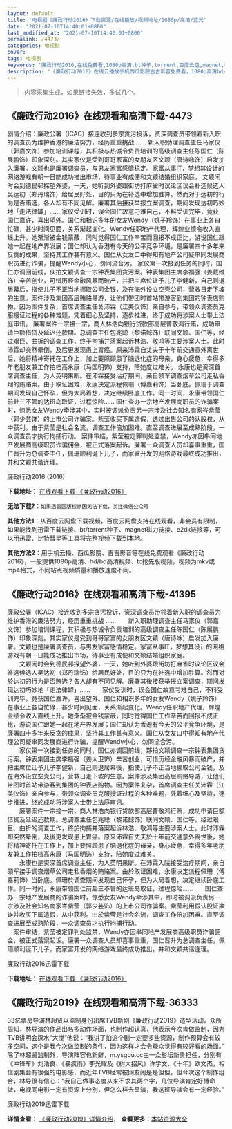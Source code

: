 ```yaml
---
layout: default
title: '电视剧《廉政行动2016》下载资源/在线播放/视频地址/1080p/高清/蓝光'
date: "2021-07-10T14:40:01+0800"
last_modified_at: "2021-07-10T14:40:01+0800"
permalink: /4473/
categories: 电视剧
cover:
tags: 电视剧
keywords: '廉政行动2016,在线免费看,1080p高清,bt种子,torrent,百度云盘,magnet,磁力链,迅雷下载资源'
description: '《廉政行动2016》在线云播放手机西瓜影院吉吉影音免费看，1080p高清bd/hd未删减完整版和tc抢先枪版，mkv/mp4格式，附带bt/torrent种子、magnet/磁力链、百度云盘、网盘资源迅雷下载链接'
---
```


>内容采集生成，如果链接失效，多试几个。


## 《廉政行动2016》在线观看和高清下载-4473

剧情介绍：廉政公署（ICAC）接连收到多宗贪污投诉，资深调查员带领着新入职的调查员为维护香港的廉洁努力，经历重重挑战 …… 新入职助理调查主任马家仪（郭嘉文饰）参加培训课程，其积极与热诚令负责培训的高级调查主任陈国仁（陈展鹏饰）印象深刻。其实家仪是受到哥哥家富的女朋友区文颖（唐诗咏饰）启发加入廉署。文颖也是廉署调查员，与男友家富感情稳定。家富从事IT，梦想其设计的网络游戏有朝一日能成功推出市场，待事业有成便和文颖结婚组织家庭。 文颖闲时会到德民邨探望外婆，一天，她听到外婆跟街坊打麻雀时议论区议会补选候选人吴达初（郑丹瑞饰）给居民好处，目的只为在补选中增加胜算。然而对于达初的行为是否贿选，各人却有不同见解。廉署其后接获举报立案调查，期间发现达初巧妙地「走法律罅」…… 家仪受训时，误会国仁故意刁难自己，不料受训完毕，竟获国仁嘉许，喜出望外。国仁和相识多年的女友Wendy（姚子羚饰）在事业上各自忙碌，甚少时间见面，关系渐起变化。Wendy任职地产代理，辉煌业绩令收入直线上升。她渐渐被金钱蒙蔽，同时觉得国仁工作辛苦而回报不成正比，游说国仁跟她一起在地产界发展；国仁却认为香港有今天的公平竞争环境，是廉署四十多年来反贪的成果，坚持其工作甚有意义。国仁从女友口中得知有地产公司疑串同发展商职员进行诈骗，提醒Wendy小心，勿同流合污。 家仪第一次接到任务的同时，国仁亦调回前线，伙拍文颖调查一宗钟表集团贪污案。钟表集团主席李福强（姜戴维饰）辛苦创业，可惜历经金融风暴而破产，并把主席位让予儿子李健新，自己则退居幕后，指使儿子不正当地挪取公司金钱，及在海外设立空壳公司，营救日走下坡的生意。案件涉及集团高层贿赂导游，让他们带团时首站带游客到集团的钟表店购物。因为案件复杂，首席调查主任关沛霖（江美仪饰）亲自参与，带领众调查员克服搜证过程的各种难题，凭着细心及坚持，逐步推进，终于成功将涉案人士带上法庭审讯。 廉署案件一宗接一宗，商人林浩向银行贷款部高层曹敬鸿行贿，成功申请巨额借贷及延迟还款期。总调查主任包兆聪（黎诺懿饰）联同文颖、国仁等，经过艰巨、曲折的调查工作，终于拘捕并落案起诉林浩、敬鸿等主要涉案人士。此时沛霖却突然晕倒，及后更发现患上胃癌。原来沛霖自丈夫于十年前交通意外离世后，她将精神寄托在工作上，加上要照顾患了脑退化症的母亲，身心疲惫，幸得多年老朋友兼工作拍档高永康（马国明饰）支持，陪她度过难关。 永康也是资深首席调查主任，为人英明果断。在沛霖接受治疗期间，亲自领军调查烟草公司走私香烟的贿赂案。由于取证困难，永康决定派程佩珊（傅嘉莉饰）当卧底。佩珊于调查期间发现自己怀孕，但为大局着想，决定继续卧底工作。同一时间，永康带领国仁前赴三不管的达班岛取证，过程惊险…… 国仁查办一宗地产发展商职员的诈骗案时，惊悉女友Wendy牵涉其中，实时被调派负责另一宗涉及社会知名商家岑紫莹（郭少芸饰）的上市公司诈骗案。紫莹收买下属造假，透过出售公司的认股权，从中获利。由于紫莹是社会名流，调查工作倍加困难。直至调查进展至成熟阶段，一众调查员才执行拘捕行动。 案件审结，紫莹被定罪判处监禁，Wendy亦因串同地产发展商高级职员诈骗佣金，被正式落案起诉。廉署一众调查人员却喜事重重，国仁晋升为总调查主任，佩珊顺利诞下儿子，而家富开发的网络游戏最终成功推出，并和文颖共谐连理。


廉政行动2016 (2016)

**下载地址**： [在线观看下载 《廉政行动2016》](https://www.btbtdy.me/btdy/dy5699.html) 


**无法下载?**：`如果迅雷因版权原因无法下载，关注微信公众号 `

**其他方法1**：从百度云网盘下载视频，百度云网盘支持在线观看，非会员有限制，如果能找到迅雷下载链接、bt/torrent种子、magnet磁力链接、e2dk链接等，可以用迅雷、比特彗星等工具将完整视频下载到本地。

**其他方法2**：用手机云播、西瓜影院、吉吉影音等在线免费观看《廉政行动2016》，一般提供1080p高清、hd/bd高清视频、tc抢先版视频，视频为mkv或mp4格式，不同站点视频质量和播放速度不同。


## 《廉政行动2016》在线观看和高清下载-41395

廉政公署（ICAC）接连收到多宗贪污投诉，资深调查员带领着新入职的调查员为维护香港的廉洁努力，经历重重挑战 ……　　新入职助理调查主任马家仪（郭嘉文饰）参加培训课程，其积极与热诚令负责培训的高级调查主任陈国仁（陈展鹏饰）印象深刻。其实家仪是受到哥哥家富的女朋友区文颖（唐诗咏）启发加入廉署。文颖也是廉署调查员，与男友家富感情稳定。家富从事IT，梦想其设计的网络游戏有朝一日能成功推出市场，待事业有成便和文颖结婚组织家庭。<br />　　文颖闲时会到德民邨探望外婆，一天，她听到外婆跟街坊打麻雀时议论区议会补选候选人吴达初（郑丹瑞饰）给居民好处，目的只为在补选中增加胜算。然而对於达初的行为是否贿选？各人却有不同见解。廉署其後接获举报立案调查，期间发现达初巧妙地「走法律罅」&hellip;…　　家仪受训时，误会国仁故意刁难自己，不料受训完毕，竟获国仁嘉许，喜出望外。国仁和相识多年的女友Wendy（姚子羚饰）在事业上各自忙碌，甚少时间见面，关系渐起变化。Wendy任职地产代理，辉煌业绩令收入直线上升。她渐渐被金钱蒙蔽，同时觉得国仁工作辛苦而回报不成正比，游说国仁跟她一起在地产界发展；国仁却认为香港有今天的公平竞争环境，是廉署四十多年来反贪的成果，坚持其工作甚有意义。国仁从女友口中得知有地产代理公司疑串同发展商进行诈骗，提醒Wendy小心，勿同流合污。<br />　　家仪第一次接到任务的同时，国仁亦调回前线，夥拍文颖调查一宗钟表集团贪污案。钟表集团主席李福强（姜大卫饰）辛苦创业，可惜历经金融风暴而破产，并把主席位让予儿子李健新，自己则退居幕後，指使儿子不正当地挪取公司金钱，及在海外设立空壳公司，营救日走下坡的生意。案件涉及集团高层贿赂导游，让他们带团时首站带游客到集团的钟表店购物。因为案件复杂，首席调查主任关沛霖（江美仪饰）亲自参与，带领众调查员克服搜证过程的各种难题，凭着细心及坚持，逐步推进，终於成功将涉案人士带上法庭审讯。<br />　　廉署案件一宗接一宗，商人林浩向银行贷款部高层曹敬鸿行贿，成功申请巨额借贷及延迟还款期。总调查主任包兆聪（黎诺懿饰）联同文颖、国仁等，经过艰巨、曲折的调查工作，终於拘捕并落案起诉林浩、敬鸿等主要涉案人士。此时沛霖却突然晕倒，及後更发现患上胃癌。原来沛霖自丈夫於十年前交通意外离世後，她将精神寄托在工作上，加上要照顾患了脑退化症的母亲，身心疲惫，幸得多年老朋友兼工作拍档高永康（马国明饰）支持，陪她度过难关。<br />　　永康也是资深首席调查主任，为人英明果断。在沛霖入院接受治疗期间，亲自领军接手调查烟草公司走私香烟的贿赂案。由於取证困难，永康决定派程佩珊（傅嘉莉饰）当卧底。佩珊於调查期间发现自己怀孕，但为大局着想，决定继续卧底工作。同一时间，永康带领国仁前赴三不管的达班岛取证，过程惊险&hellip;…　　国仁查办一宗地产发展商的诈骗案时，惊悉女友Wendy牵涉其中，即时被调派负责另一宗涉及社会知名商家岑紫莹（郭少芸饰）的上市公司诈骗案。紫莹利用假认股证欺诈并收买下属造假，从中获利。由於紫莹是社会名流，调查工作倍加困难。直至调查进展至成熟阶段，一众调查员才执行拘捕行动。<br />　案件审结，紫莹被定罪判处监禁，Wendy亦因串同地产发展商高级职员诈骗佣金，被正式落案起诉。廉署一众调查人员却喜事重重，国仁晋升为总调查主任，佩珊顺利诞下儿子，而家富开发的网络游戏最终成功推出，并和文颖共谐连理。<!---剧情end--->


廉政行动2016迅雷下载

**下载地址**： [在线观看下载 《廉政行动2016》](https://www.993dy.com//vod-detail-id-10892.html) 


## 《廉政行动2019》在线观看和高清下载-36333

33亿票房导演林超贤以监制身份出席TVB新剧《廉政行动2019》造型活动，众所周知，林导演的作品出名多动作场面，也制作超认真，他表示今次肯做监制，因为TVB讲明会揼水“大搅”他说：“我讲了拍这个剧一定要多些资源，制作预算会有较多空间，这个是我今次做监制的条件，因为这样才会令观众觉得有较好看的场面。” 除了林超贤监制外，导演阵容也新鲜，m.ysgou.cc由一众影坛新贵担任，分别有《冲锋车》刘浩良、《暴疯雨》李光耀及《树大招风》许学文、《十年》欧文杰，相信剧集会有很强的电影感，而近年TVB经常被网友闹是是但但，但今次这个制作组合，林导很有信心：“我自己做事态度从来不求其两个字，几位导演肯定好博命做，电视同电影一定有资源上分别，但怎么样去呈演，我这班导演会有一定经验。”


廉政行动2019迅雷下载

**详情查看**： [《廉政行动2019》详情介绍](/movie/36333/)， **查看更多**：[本站资源大全](/movie/t/all/)

